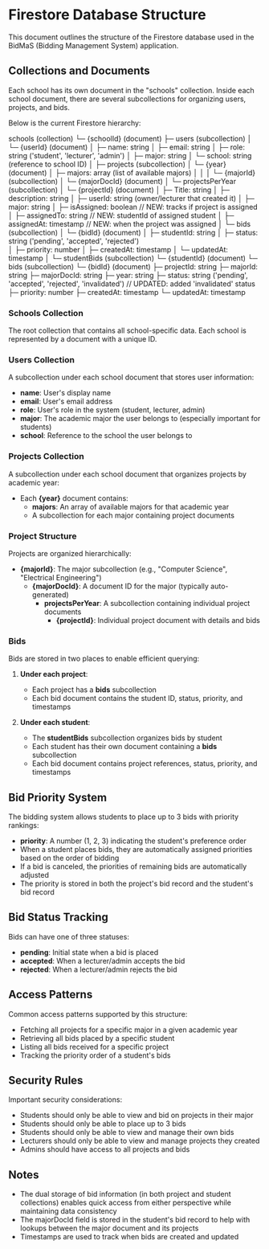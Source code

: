 # Firestore Database Structure

This document outlines the structure of the Firestore database used in the BidMaS (Bidding Management System) application.

## Collections and Documents
Each school has its own document in the "schools" collection. Inside each school document, there are several subcollections for organizing users, projects, and bids.

Below is the current Firestore hierarchy:

schools (collection)
 └─ {schoolId} (document)
     ├─ users (subcollection)
     │   └─ {userId} (document)
     │       ├─ name: string
     │       ├─ email: string
     │       ├─ role: string ('student', 'lecturer', 'admin')
     │       ├─ major: string
     │       └─ school: string (reference to school ID)
     │
     ├─ projects (subcollection)
     │   └─ {year} (document)
     │       ├─ majors: array (list of available majors)
     │       │
     │       └─ {majorId} (subcollection)
     │           └─ {majorDocId} (document)
     │               └─ projectsPerYear (subcollection)
     │                   └─ {projectId} (document)
     │                       ├─ Title: string
     │                       ├─ description: string
     │                       ├─ userId: string (owner/lecturer that created it)
     │                       ├─ major: string
     │                       ├─ isAssigned: boolean      // NEW: tracks if project is assigned
     │                       ├─ assignedTo: string       // NEW: studentId of assigned student
     │                       ├─ assignedAt: timestamp    // NEW: when the project was assigned
     │                       └─ bids (subcollection)
     │                           └─ {bidId} (document)
     │                               ├─ studentId: string
     │                               ├─ status: string ('pending', 'accepted', 'rejected')  
     │                               ├─ priority: number
     │                               ├─ createdAt: timestamp
     │                               └─ updatedAt: timestamp
     │
     └─ studentBids (subcollection)
         └─ {studentId} (document)
             └─ bids (subcollection)
                 └─ {bidId} (document)
                     ├─ projectId: string
                     ├─ majorId: string
                     ├─ majorDocId: string
                     ├─ year: string
                     ├─ status: string ('pending', 'accepted', 'rejected', 'invalidated')  // UPDATED: added 'invalidated' status
                     ├─ priority: number
                     ├─ createdAt: timestamp
                     └─ updatedAt: timestamp

### Schools Collection
The root collection that contains all school-specific data. Each school is represented by a document with a unique ID.

### Users Collection
A subcollection under each school document that stores user information:
- **name**: User's display name
- **email**: User's email address
- **role**: User's role in the system (student, lecturer, admin)
- **major**: The academic major the user belongs to (especially important for students)
- **school**: Reference to the school the user belongs to

### Projects Collection
A subcollection under each school document that organizes projects by academic year:
- Each **{year}** document contains:
  - **majors**: An array of available majors for that academic year
  - A subcollection for each major containing project documents

### Project Structure
Projects are organized hierarchically:
- **{majorId}**: The major subcollection (e.g., "Computer Science", "Electrical Engineering")
  - **{majorDocId}**: A document ID for the major (typically auto-generated)
    - **projectsPerYear**: A subcollection containing individual project documents
      - **{projectId}**: Individual project document with details and bids

### Bids
Bids are stored in two places to enable efficient querying:

1. **Under each project**:
   - Each project has a **bids** subcollection
   - Each bid document contains the student ID, status, priority, and timestamps

2. **Under each student**:
   - The **studentBids** subcollection organizes bids by student
   - Each student has their own document containing a **bids** subcollection
   - Each bid document contains project references, status, priority, and timestamps

## Bid Priority System
The bidding system allows students to place up to 3 bids with priority rankings:
- **priority**: A number (1, 2, 3) indicating the student's preference order
- When a student places bids, they are automatically assigned priorities based on the order of bidding
- If a bid is canceled, the priorities of remaining bids are automatically adjusted
- The priority is stored in both the project's bid record and the student's bid record

## Bid Status Tracking
Bids can have one of three statuses:
- **pending**: Initial state when a bid is placed
- **accepted**: When a lecturer/admin accepts the bid
- **rejected**: When a lecturer/admin rejects the bid

## Access Patterns
Common access patterns supported by this structure:
- Fetching all projects for a specific major in a given academic year
- Retrieving all bids placed by a specific student
- Listing all bids received for a specific project
- Tracking the priority order of a student's bids

## Security Rules
Important security considerations:
- Students should only be able to view and bid on projects in their major
- Students should only be able to place up to 3 bids
- Students should only be able to view and manage their own bids
- Lecturers should only be able to view and manage projects they created
- Admins should have access to all projects and bids

## Notes
- The dual storage of bid information (in both project and student collections) enables quick access from either perspective while maintaining data consistency
- The majorDocId field is stored in the student's bid record to help with lookups between the major document and its projects
- Timestamps are used to track when bids are created and updated 